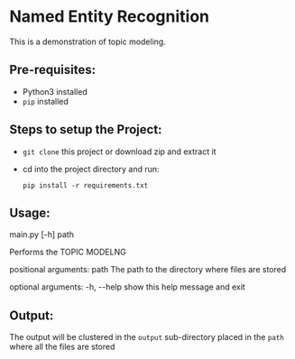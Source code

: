 # Named Entity Recognition
This is a demonstration of topic modeling.

## Pre-requisites:
- Python3 installed
- `pip` installed

## Steps to setup the Project:
- `git clone` this project or download zip and extract it
- cd into the project directory and run:

    `pip install -r requirements.txt`

## Usage:
main.py [-h] path

Performs the TOPIC MODELNG

positional arguments:
  path        The path to the directory where files are stored

optional arguments:
  -h, --help  show this help message and exit

## Output:
The output will be clustered in the `output` sub-directory placed in the `path` where all the files are stored